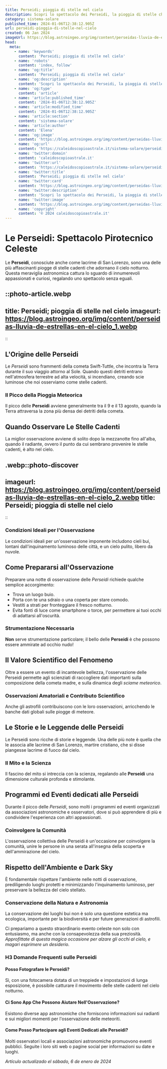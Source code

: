 ```yaml
---
title: Perseidi; pioggia di stelle nel cielo
description: Scopri lo spettacolo dei Perseidi, la pioggia di stelle che illumina il cielo italiano. Un evento astrale unico da non perdere!
category: sistema-solare
published_time: 2024-01-06T12:38:12.905Z
url: perseidi-pioggia-di-stelle-nel-cielo
created: 06 Jan 2024
imageUrl: https://blog.astroingeo.org/img/content/perseidas-lluvia-de-estrellas-en-el-cielo_1.webp
head:
  meta:
    - name: 'keywords'
      content: 'Perseidi; pioggia di stelle nel cielo'
    - name: 'robots'
      content: 'index, follow'
    - name: 'og:title'
      content: 'Perseidi; pioggia di stelle nel cielo'
    - name: 'og:description'
      content: 'Scopri lo spettacolo dei Perseidi, la pioggia di stelle che illumina il cielo italiano. Un evento astrale unico da non perdere!'
    - name: 'og:type'
      content: 'article'
    - name: 'article:published_time'
      content: '2024-01-06T12:38:12.905Z'
    - name: 'article:modified_time'
      content: '2024-01-06T12:38:12.905Z'
    - name: 'article:section'
      content: 'sistema-solare'
    - name: 'article:author'
      content: 'Elena'
    - name: 'og:image'
      content: 'https://blog.astroingeo.org/img/content/perseidas-lluvia-de-estrellas-en-el-cielo_1.webp'
    - name: 'og:url'
      content: 'https://caleidoscopioastrale.it/sistema-solare/perseidi-pioggia-di-stelle-nel-cielo'
    - name: 'twitter:domain'
      content: 'caleidoscopioastrale.it'
    - name: 'twitter:url'
      content: 'https://caleidoscopioastrale.it/sistema-solare/perseidi-pioggia-di-stelle-nel-cielo'
    - name: 'twitter:title'
      content: 'Perseidi; pioggia di stelle nel cielo'
    - name: 'twitter:card'
      content: 'https://blog.astroingeo.org/img/content/perseidas-lluvia-de-estrellas-en-el-cielo_1.webp'
    - name: 'twitter:description'
      content: 'Scopri lo spettacolo dei Perseidi, la pioggia di stelle che illumina il cielo italiano. Un evento astrale unico da non perdere!'
    - name: 'twitter:image'
      content: 'https://blog.astroingeo.org/img/content/perseidas-lluvia-de-estrellas-en-el-cielo_1.webp'
    - name: 'copyright'
      content: '© 2024 caleidoscopioastrale.it'
---
```

# Le Perseidi: Spettacolo Pirotecnico Celeste

Le **Perseidi**, conosciute anche come lacrime di San Lorenzo, sono una delle più affascinanti piogge di stelle cadenti che adornano il cielo notturno. Questa meraviglia astronomica cattura lo sguardo di innumerevoli appassionati e curiosi, regalando uno spettacolo senza eguali.

::photo-article.webp
---
title: Perseidi; pioggia di stelle nel cielo
imageurl: https://blog.astroingeo.org/img/content/perseidas-lluvia-de-estrellas-en-el-cielo_1.webp
---
::

## L'Origine delle Perseidi

Le *Perseidi* sono frammenti della cometa Swift-Tuttle, che incontra la Terra durante il suo viaggio attorno al Sole. Quando questi detriti entrano nell'atmosfera terrestre ad alta velocità, si incendiano, creando scie luminose che noi osserviamo come stelle cadenti.

### Il Picco della Pioggia Meteorica

Il picco delle **Perseidi** avviene generalmente tra il 9 e il 13 agosto, quando la Terra attraversa la zona più densa dei detriti della cometa.

## Quando Osservare Le Stelle Cadenti

La miglior osservazione avviene di solito dopo la mezzanotte fino all'alba, quando il radiante, ovvero il punto da cui sembrano provenire le stelle cadenti, è alto nel cielo.

.webp::photo-discover
---
imageurl: https://blog.astroingeo.org/img/content/perseidas-lluvia-de-estrellas-en-el-cielo_2.webp
title: Perseidi; pioggia di stelle nel cielo
---
::

### Condizioni Ideali per l'Osservazione

Le condizioni ideali per un'osservazione imponente includono cieli bui, lontani dall'inquinamento luminoso delle città, e un cielo pulito, libero da nuvole.

## Come Prepararsi all'Osservazione

Preparare una notte di osservazione delle *Perseidi* richiede qualche semplice accorgimento:

- Trova un luogo buio.
- Porta con te una sdraio o una coperta per stare comodo.
- Vestiti a strati per fronteggiare il fresco notturno.
- Evita fonti di luce come smartphone o torce, per permettere ai tuoi occhi di adattarsi all'oscurità.

### Strumentazione Necessaria

**Non** serve strumentazione particolare; il bello delle **Perseidi** è che possono essere ammirate ad occhio nudo!

## Il Valore Scientifico del Fenomeno

Oltre a essere un evento di incantevole bellezza, l'osservazione delle Perseidi permette agli scienziati di raccogliere dati importanti sulla composizione della cometa madre, e sulla dinamica degli *sciame meteorico*.

### Osservazioni Amatoriali e Contributo Scientifico

Anche gli astrofilì contribuiscono con le loro osservazioni, arricchendo le banche dati globali sulle piogge di meteore.

## Le Storie e le Leggende delle Perseidi

Le Perseidi sono ricche di storie e leggende. Una delle più note è quella che le associa alle lacrime di San Lorenzo, martire cristiano, che si disse piangesse lacrime di fuoco dal cielo.

### Il Mito e la Scienza

Il fascino del mito si intreccia con la scienza, regalando alle **Perseidi** una dimensione culturale profonda e stimolante.

## Programmi ed Eventi dedicati alle Perseidi

Durante il picco delle *Perseidi*, sono molti i programmi ed eventi organizzati da associazioni astronomiche e osservatori, dove si può apprendere di più e condividere l'esperienza con altri appassionati.

### Coinvolgere la Comunità

L'osservazione collettiva delle Perseidi è un'occasione per coinvolgere la comunità, unire le persone in una serata all'insegna della scoperta e dell'ammirazione del cielo.

## Rispetto dell'Ambiente e Dark Sky

È fondamentale rispettare l'ambiente nelle notti di osservazione, prediligendo luoghi protetti e minimizzando l'inquinamento luminoso, per preservare la bellezza del cielo stellato.

### Conservazione della Natura e Astronomia

La conservazione dei luoghi bui non è solo una questione estetica ma ecologica, importante per la biodiversità e per future generazioni di astrofili.

Ci prepariamo a questo straordinario evento celeste non solo con entusiasmo, ma anche con la consapevolezza della sua preziosità. *Approfittate di questa magica occasione per alzare gli occhi al cielo, e magari esprimere un desiderio.*

### H3 Domande Frequenti sulle Perseidi

#### Posso Fotografare le Perseidi?
Sì, con una fotocamera dotata di un treppiede e impostazioni di lunga esposizione, è possibile catturare il movimento delle stelle cadenti nel cielo notturno.

#### Ci Sono App Che Possono Aiutare Nell'Osservazione?
Esistono diverse app astronomiche che forniscono informazioni sui radianti e sui migliori momenti per l'osservazione delle meteoriti.

#### Come Posso Partecipare agli Eventi Dedicati alle Perseidi?
Molti osservatori locali e associazioni astronomiche promuovono eventi pubblici. Seguite i loro siti web o pagine social per informazioni su date e luoghi.

_Artículo actualizado el sábado, 6 de enero de 2024_